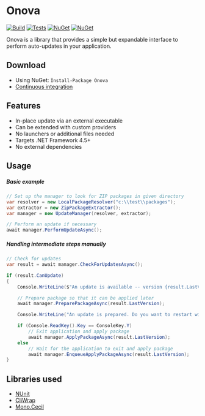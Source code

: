 # Onova

[![Build](https://img.shields.io/appveyor/ci/Tyrrrz/Onova/master.svg)](https://ci.appveyor.com/project/Tyrrrz/Onova)
[![Tests](https://img.shields.io/appveyor/tests/Tyrrrz/Onova/master.svg)](https://ci.appveyor.com/project/Tyrrrz/Onova)
[![NuGet](https://img.shields.io/nuget/v/Onova.svg)](https://nuget.org/packages/Onova)
[![NuGet](https://img.shields.io/nuget/dt/Onova.svg)](https://nuget.org/packages/Onova)

Onova is a library that provides a simple but expandable interface to perform auto-updates in your application.

## Download

- Using NuGet: `Install-Package Onova`
- [Continuous integration](https://ci.appveyor.com/project/Tyrrrz/Onova)

## Features

- In-place update via an external executable
- Can be extended with custom providers
- No launchers or additional files needed
- Targets .NET Framework 4.5+
- No external dependencies

## Usage

##### Basic example

```c#
// Set up the manager to look for ZIP packages in given directory
var resolver = new LocalPackageResolver("c:\\test\\packages");
var extractor = new ZipPackageExtractor();
var manager = new UpdateManager(resolver, extractor);

// Perform an update if necessary
await manager.PerformUpdateAsync();
```

##### Handling intermediate steps manually

```c#
// Check for updates
var result = await manager.CheckForUpdatesAsync();

if (result.CanUpdate)
{
    Console.WriteLine($"An update is available -- version {result.LastVersion}");

    // Prepare package so that it can be applied later
    await manager.PreparePackageAsync(result.LastVersion);

    Console.WriteLine("An update is prepared. Do you want to restart with the new version? (y/n)");

    if (Console.ReadKey().Key == ConsoleKey.Y)
        // Exit application and apply package
        await manager.ApplyPackageAsync(result.LastVersion);
    else
        // Wait for the application to exit and apply package
        await manager.EnqueueApplyPackageAsync(result.LastVersion);
}
```

## Libraries used

- [NUnit](https://github.com/nunit/nunit)
- [CliWrap](https://github.com/Tyrrrz/CliWrap)
- [Mono.Cecil](https://github.com/jbevain/cecil)
